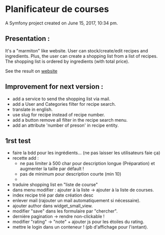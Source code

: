 Planificateur de courses
========================

A Symfony project created on June 15, 2017, 10:34 pm.

## Presentation :

It's a "marmiton" like website. User can stock/create/edit recipes and ingredients. Plus, the user can create a shopping list from a list of recipes. The shopping list is ordered by ingredients (with total price).

See the result on [website](https://fromdanut.hd.free.fr/pc)

## Improvement for next version :

- add a service to send the shopping list via mail.
- add a User and Categories filter for recipe search.
- translate in english.
- use slug for recipe instead of recipe number.
- add a button remove all filter in the recipe search menu.
- add an attribute 'number of preson' in recipe entity.


## 1rst test

- faire la bdd pour les ingrédients... (ne pas laisser les utilisateurs faie ça)
- recette add :
    - ne pas limiter à 500 char pour description longue (Préparation) et augmenter la taille par défault !
    - pas de minimum pour description courte (min 10)
    -
- traduire shopping list en "liste de course"
- dans menu modifier : ajouter à la liste -> ajouter à la liste de courses.
- index recipe trié par date création desc
- enlever mail (rajouter un mail automatiquement si nécessaire).
- ajouter author dans widget_small_view.
- modifier "save" dans les formulaire par "chercher".
- dernière pagination -> rendre non-clickable !
- modifier "rating" -> "note" + ajouter js pour les étoiles du rating.
- mettre le login dans un conteneur ! (pb d'affichage pour l'isntant).
